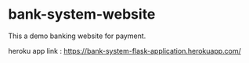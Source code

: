# bank-system-website
This a demo banking website for payment.

heroku app link : https://bank-system-flask-application.herokuapp.com/
